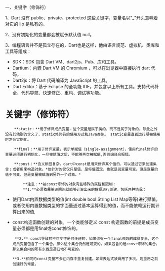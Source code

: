 一、关键字（修饰符）

1、Dart 没有 public、private、protected 这些关键字，变量名以"_"开头意味着对它的 lib 是私有的。

2、没有初始化的变量都会被赋予默认值 null。

3、编程语言并不是孤立存在的，Dart也是这样，他由语言规范、虚拟机、类库和工具等组成：

- SDK：SDK 包含 Dart VM、dart2js、Pub、库和工具。
- Dartium：内嵌 Dart VM 的 Chromium ，可以在浏览器中直接执行 dart 代码。
- Dart2js：将 Dart 代码编译为 JavaScript 的工具。
- Dart Editor：基于 Eclipse 的全功能 IDE，并包含以上所有工具。支持代码补全、代码导航、快速修正、重构、调试等功能。

# 关键字（修饰符）

        **static：**用于修饰成员变量，这个变量是属于类的，而不是属于对象的，除此之外没有其他别的含义了，static修饰符的使用方式和Java类似。 static变量直到运行期被使用时才会实例化。
    
        **final：**用于修饰变量，表示单赋值（single-assignment），使用final修饰的变量必须进行初始化，一旦被赋值之后，不能够再次被赋值,否则编译会报错。
    
        **const：**含义稍显复杂。dart中const是用来修饰某个值的，可以通过它来创建集合；或者用来构造对象。*他针对的仅仅只是值，是将值固定，也就是说变量可变，但是变量的值不可变，但是变量被赋值到另外一个对象。*
    
            **注意：**被const修饰的对象有些特殊的属性和限制：  
            **1.**必须依靠编译期间就能够计算出来的数据进行创建，包括两种情况：

- 使用Dart内置数据类型的值(int double bool String List Map等等)进行赋值，或者使用内置数据类型的字面量通过基本运算得到的值，而不能依赖运行期计算出来的值,
- const构造函数创建的对象，一个类能够定义 const 构造函数的前提是成员变量必须都是用final或const修饰的。
  
       **2.** const导致的不可变性是可传递的，如果你有一个final修饰的成员变量，这个成员变量包含了一个集合，那么这个集合仍然是可变的。如果包含的是const修饰的集合，那么集合内的所有东西是递归地不可变的。
      
      **3.**相同的const变量不会在内存中重复创建，如果表达式被调用了多次，则重用之前创建好的常量，
